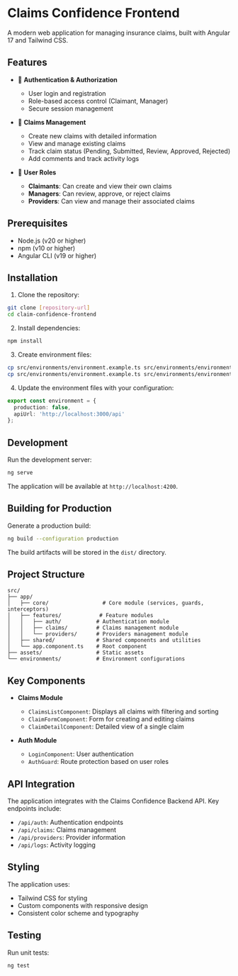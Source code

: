 # Claims Confidence Frontend

A modern web application for managing insurance claims, built with Angular 17 and Tailwind CSS.

## Features

- 🔐 **Authentication & Authorization**
  - User login and registration
  - Role-based access control (Claimant, Manager)
  - Secure session management

- 📝 **Claims Management**
  - Create new claims with detailed information
  - View and manage existing claims
  - Track claim status (Pending, Submitted, Review, Approved, Rejected)
  - Add comments and track activity logs

- 👥 **User Roles**
  - **Claimants**: Can create and view their own claims
  - **Managers**: Can review, approve, or reject claims
  - **Providers**: Can view and manage their associated claims

## Prerequisites

- Node.js (v20 or higher)
- npm (v10 or higher)
- Angular CLI (v19 or higher)

## Installation

1. Clone the repository:
```bash
git clone [repository-url]
cd claim-confidence-frontend
```

2. Install dependencies:
```bash
npm install
```

3. Create environment files:
```bash
cp src/environments/environment.example.ts src/environments/environment.ts
cp src/environments/environment.example.ts src/environments/environment.development.ts
```

4. Update the environment files with your configuration:
```typescript
export const environment = {
  production: false,
  apiUrl: 'http://localhost:3000/api'
};
```

## Development

Run the development server:
```bash
ng serve
```

The application will be available at `http://localhost:4200`.

## Building for Production

Generate a production build:
```bash
ng build --configuration production
```

The build artifacts will be stored in the `dist/` directory.

## Project Structure

```
src/
├── app/
│   ├── core/                 # Core module (services, guards, interceptors)
│   ├── features/            # Feature modules
│   │   ├── auth/           # Authentication module
│   │   ├── claims/         # Claims management module
│   │   └── providers/      # Providers management module
│   ├── shared/             # Shared components and utilities
│   └── app.component.ts    # Root component
├── assets/                 # Static assets
└── environments/           # Environment configurations
```

## Key Components

- **Claims Module**
  - `ClaimsListComponent`: Displays all claims with filtering and sorting
  - `ClaimFormComponent`: Form for creating and editing claims
  - `ClaimDetailComponent`: Detailed view of a single claim

- **Auth Module**
  - `LoginComponent`: User authentication
  - `AuthGuard`: Route protection based on user roles

## API Integration

The application integrates with the Claims Confidence Backend API. Key endpoints include:

- `/api/auth`: Authentication endpoints
- `/api/claims`: Claims management
- `/api/providers`: Provider information
- `/api/logs`: Activity logging

## Styling

The application uses:
- Tailwind CSS for styling
- Custom components with responsive design
- Consistent color scheme and typography

## Testing

Run unit tests:
```bash
ng test
```
